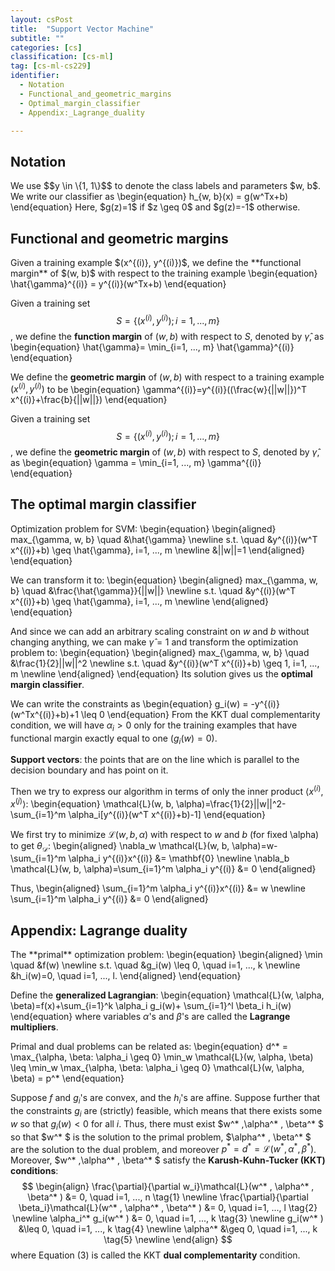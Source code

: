 ```yaml
---
layout: csPost
title:  "Support Vector Machine"
subtitle: ""
categories: [cs]
classification: [cs-ml]
tag: [cs-ml-cs229]
identifier:
  - Notation
  - Functional_and_geometric_margins
  - Optimal_margin_classifier
  - Appendix:_Lagrange_duality

---
```

<h2 id="Notation">Notation</h2>
We use $$y \in \{1, 1\}$$ to denote the class labels and parameters $w, b$. We write our classifier as
\begin{equation}
  h_{w, b}(x) = g(w^Tx+b)
\end{equation}
Here, $g(z)=1$ if $z \geq 0$ and $g(z)=-1$ otherwise.

<h2 id="Functional_and_geometric_margins">Functional and geometric margins</h2>
Given a training example $(x^{(i)}, y^{(i)})$, we define the **functional margin** of $(w, b)$ with respect to the training example
\begin{equation}
  \hat{\gamma}^{(i)} = y^{(i)}(w^Tx+b)
\end{equation}

Given a training set $$S = \{(x^{(i)}, y^{(i)}); i = 1, ..., m\}$$, we define the **function margin** of $(w, b)$ with respect to $S$, denoted by $\hat{\gamma}$, as
\begin{equation}
  \hat{\gamma}= \min_{i=1, ..., m} \hat{\gamma}^{(i)}
\end{equation}

We define the **geometric margin** of $(w, b)$ with respect to a training example $(x^{(i)}, y^{(i)})$ to be
\begin{equation}
  \gamma^{(i)}=y^{(i)}((\frac{w}{||w||})^T x^{(i)}+\frac{b}{||w||})
\end{equation}

Given a training set $$S = \{(x^{(i)}, y^{(i)}); i = 1, ..., m\}$$, we define the **geometric margin** of $(w, b)$ with respect to $S$, denoted by $\hat{\gamma}$, as
\begin{equation}
  \gamma = \min_{i=1, ..., m} \gamma^{(i)}
\end{equation}

<h2 id="Optimal_margin_classifier">The optimal margin classifier</h2>
Optimization problem for SVM:
\begin{equation}
\begin{aligned}
  max_{\gamma, w, b} \quad &\hat{\gamma} \newline
  s.t. \quad &y^{(i)}(w^T x^{(i)}+b) \geq \hat{\gamma}, i=1, ..., m \newline
  &||w||=1
\end{aligned}
\end{equation}

We can transform it to:
\begin{equation}
\begin{aligned}
  max_{\gamma, w, b} \quad &\frac{\hat{\gamma}}{||w||} \newline
  s.t. \quad &y^{(i)}(w^T x^{(i)}+b) \geq \hat{\gamma}, i=1, ..., m \newline
\end{aligned}
\end{equation}

And since we can add an arbitrary scaling constraint on $w$ and $b$ without changing anything, we can make $\hat{\gamma}=1$ and transform the optimization problem to:
\begin{equation}
\begin{aligned}
  max_{\gamma, w, b} \quad &\frac{1}{2}||w||^2 \newline
  s.t. \quad &y^{(i)}(w^T x^{(i)}+b) \geq 1, i=1, ..., m \newline
\end{aligned}
\end{equation}
Its solution gives us the **optimal margin classifier**.

We can write the constraints as
\begin{equation}
  g_i(w) = -y^{(i)}(w^Tx^{(i)}+b)+1 \leq 0
\end{equation}
From the KKT dual complementarity condition, we will have $\alpha_i >0$ only for the training examples that have functional margin exactly equal to one ($g_i(w)=0$).

**Support vectors**: the points that are on the line which is parallel to the decision boundary and has point on it.

Then we try to express our algorithm in terms of only the inner product $\langle x^{(i)}, x^{(j)} \rangle$:
\begin{equation}
  \mathcal{L}(w, b, \alpha)=\frac{1}{2}||w||^2-\sum_{i=1}^m \alpha_i[y^{(i)}(w^T x^{(i)}+b)-1]
\end{equation}

We first try to minimize $\mathcal{L}(w, b, \alpha)$ with respect to $w$ and $b$ (for fixed \alpha) to get $\theta_{\mathcal{D}}$:
\begin{aligned}
  \nabla_w \mathcal{L}(w, b, \alpha)=w-\sum_{i=1}^m \alpha_i y^{(i)}x^{(i)} &= \mathbf{0} \newline
  \nabla_b \mathcal{L}(w, b, \alpha)=\sum_{i=1}^m \alpha_i y^{(i)} &= 0
\end{aligned}

Thus,
\begin{aligned}
  \sum_{i=1}^m \alpha_i y^{(i)}x^{(i)} &= w \newline
  \sum_{i=1}^m \alpha_i y^{(i)} &= 0
\end{aligned}

<h2 id="Appendix:_Lagrange_duality">Appendix: Lagrange duality</h2>
The **primal** optimization problem:
\begin{equation}
\begin{aligned}
  \min \quad &f(w) \newline
  s.t. \quad &g_i(w) \leq 0, \quad i=1, ..., k \newline
  &h_i(w)=0, \quad i=1, ..., l.
\end{aligned}
\end{equation}

Define the **generalized Lagrangian**:
\begin{equation}
  \mathcal{L}(w, \alpha, \beta)=f(x)+\sum_{i=1}^k \alpha_i g_i(w)+ \sum_{i=1}^l \beta_i h_i(w)
\end{equation}
where variables $\alpha$'s and $\beta$'s are called the **Lagrange multipliers**.

Primal and dual problems can be related as:
\begin{equation}
  d^* = \max_{\alpha, \beta: \alpha_i \geq 0} \min_w \mathcal{L}(w, \alpha, \beta) \leq \min_w \max_{\alpha, \beta: \alpha_i \geq 0} \mathcal{L}(w, \alpha, \beta) = p^*
\end{equation}

Suppose $f$ and $g_i$'s are convex, and the $h_i$'s are affine. Suppose further that the constraints $g_i$ are (strictly) feasible, which means that there exists some $w$ so that $g_i(w)<0$ for all $i$. Thus, there must exist $w^* ,\alpha^* , \beta^* $ so that $w^* $ is the solution to the primal problem, $\alpha^* , \beta^* $ are the solution to the dual problem, and moreover $p^* = d^* = \mathcal{L}(w^* , \alpha^* , \beta^* )$. Moreover, $w^* ,\alpha^* , \beta^* $ satisfy the **Karush-Kuhn-Tucker (KKT) conditions**:
$$ \begin{align}
  \frac{\partial}{\partial w_i}\mathcal{L}(w^* , \alpha^* , \beta^* ) &= 0, \quad i=1, ..., n \tag{1} \newline
  \frac{\partial}{\partial \beta_i}\mathcal{L}(w^* , \alpha^* , \beta^* ) &= 0, \quad i=1, ..., l \tag{2} \newline
  \alpha_i^* g_i(w^* ) &= 0, \quad i=1, ..., k \tag{3} \newline
  g_i(w^* ) &\leq 0, \quad i=1, ..., k \tag{4} \newline
  \alpha^*  &\geq 0, \quad i=1, ..., k \tag{5} \newline
\end{align} $$
where Equation (3) is called the KKT **dual complementarity** condition.
